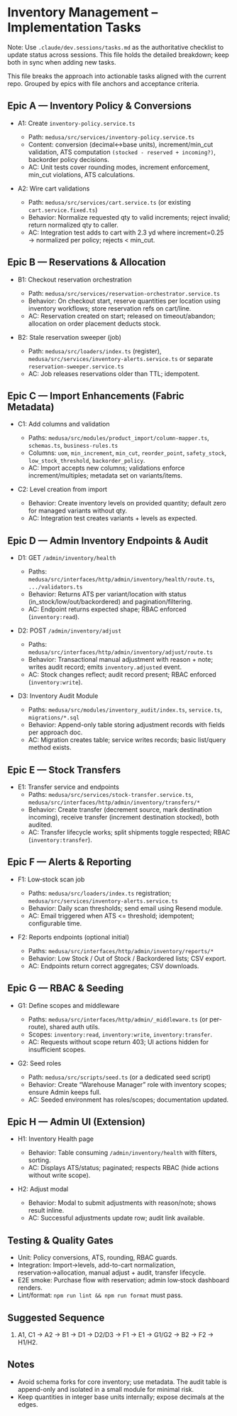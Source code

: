 # Inventory Management – Implementation Tasks

Note: Use `.claude/dev.sessions/tasks.md` as the authoritative checklist to update status across sessions. This file holds the detailed breakdown; keep both in sync when adding new tasks.

This file breaks the approach into actionable tasks aligned with the current repo. Grouped by epics with file anchors and acceptance criteria.

## Epic A — Inventory Policy & Conversions

- A1: Create `inventory-policy.service.ts`
  - Path: `medusa/src/services/inventory-policy.service.ts`
  - Content: conversion (decimal↔base units), increment/min_cut validation, ATS computation `(stocked - reserved + incoming?)`, backorder policy decisions.
  - AC: Unit tests cover rounding modes, increment enforcement, min_cut violations, ATS calculations.

- A2: Wire cart validations
  - Path: `medusa/src/services/cart.service.ts` (or existing `cart.service.fixed.ts`)
  - Behavior: Normalize requested qty to valid increments; reject invalid; return normalized qty to caller.
  - AC: Integration test adds to cart with 2.3 yd where increment=0.25 → normalized per policy; rejects < min_cut.

## Epic B — Reservations & Allocation

- B1: Checkout reservation orchestration
  - Path: `medusa/src/services/reservation-orchestrator.service.ts`
  - Behavior: On checkout start, reserve quantities per location using inventory workflows; store reservation refs on cart/line.
  - AC: Reservation created on start; released on timeout/abandon; allocation on order placement deducts stock.

- B2: Stale reservation sweeper (job)
  - Path: `medusa/src/loaders/index.ts` (register), `medusa/src/services/inventory-alerts.service.ts` or separate `reservation-sweeper.service.ts`
  - AC: Job releases reservations older than TTL; idempotent.

## Epic C — Import Enhancements (Fabric Metadata)

- C1: Add columns and validation
  - Paths: `medusa/src/modules/product_import/column-mapper.ts`, `schemas.ts`, `business-rules.ts`
  - Columns: `uom`, `min_increment`, `min_cut`, `reorder_point`, `safety_stock`, `low_stock_threshold`, `backorder_policy`.
  - AC: Import accepts new columns; validations enforce increment/multiples; metadata set on variants/items.

- C2: Level creation from import
  - Behavior: Create inventory levels on provided quantity; default zero for managed variants without qty.
  - AC: Integration test creates variants + levels as expected.

## Epic D — Admin Inventory Endpoints & Audit

- D1: GET `/admin/inventory/health`
  - Paths: `medusa/src/interfaces/http/admin/inventory/health/route.ts`, `.../validators.ts`
  - Behavior: Returns ATS per variant/location with status (in_stock/low/out/backordered) and pagination/filtering.
  - AC: Endpoint returns expected shape; RBAC enforced (`inventory:read`).

- D2: POST `/admin/inventory/adjust`
  - Paths: `medusa/src/interfaces/http/admin/inventory/adjust/route.ts`
  - Behavior: Transactional manual adjustment with reason + note; writes audit record; emits `inventory.adjusted` event.
  - AC: Stock changes reflect; audit record present; RBAC enforced (`inventory:write`).

- D3: Inventory Audit Module
  - Paths: `medusa/src/modules/inventory_audit/index.ts`, `service.ts`, `migrations/*.sql`
  - Behavior: Append-only table storing adjustment records with fields per approach doc.
  - AC: Migration creates table; service writes records; basic list/query method exists.

## Epic E — Stock Transfers

- E1: Transfer service and endpoints
  - Paths: `medusa/src/services/stock-transfer.service.ts`, `medusa/src/interfaces/http/admin/inventory/transfers/*`
  - Behavior: Create transfer (decrement source, mark destination incoming), receive transfer (increment destination stocked), both audited.
  - AC: Transfer lifecycle works; split shipments toggle respected; RBAC (`inventory:transfer`).

## Epic F — Alerts & Reporting

- F1: Low‑stock scan job
  - Paths: `medusa/src/loaders/index.ts` registration; `medusa/src/services/inventory-alerts.service.ts`
  - Behavior: Daily scan thresholds; send email using Resend module.
  - AC: Email triggered when ATS <= threshold; idempotent; configurable time.

- F2: Reports endpoints (optional initial)
  - Paths: `medusa/src/interfaces/http/admin/inventory/reports/*`
  - Behavior: Low Stock / Out of Stock / Backordered lists; CSV export.
  - AC: Endpoints return correct aggregates; CSV downloads.

## Epic G — RBAC & Seeding

- G1: Define scopes and middleware
  - Paths: `medusa/src/interfaces/http/admin/_middleware.ts` (or per-route), shared auth utils.
  - Scopes: `inventory:read`, `inventory:write`, `inventory:transfer`.
  - AC: Requests without scope return 403; UI actions hidden for insufficient scopes.

- G2: Seed roles
  - Path: `medusa/src/scripts/seed.ts` (or a dedicated seed script)
  - Behavior: Create “Warehouse Manager” role with inventory scopes; ensure Admin keeps full.
  - AC: Seeded environment has roles/scopes; documentation updated.

## Epic H — Admin UI (Extension)

- H1: Inventory Health page
  - Behavior: Table consuming `/admin/inventory/health` with filters, sorting.
  - AC: Displays ATS/status; paginated; respects RBAC (hide actions without write scope).

- H2: Adjust modal
  - Behavior: Modal to submit adjustments with reason/note; shows result inline.
  - AC: Successful adjustments update row; audit link available.

## Testing & Quality Gates

- Unit: Policy conversions, ATS, rounding, RBAC guards.
- Integration: Import→levels, add-to-cart normalization, reservation→allocation, manual adjust + audit, transfer lifecycle.
- E2E smoke: Purchase flow with reservation; admin low‑stock dashboard renders.
- Lint/format: `npm run lint && npm run format` must pass.

## Suggested Sequence

1) A1, C1 → A2 → B1 → D1 → D2/D3 → F1 → E1 → G1/G2 → B2 → F2 → H1/H2.

## Notes

- Avoid schema forks for core inventory; use metadata. The audit table is append-only and isolated in a small module for minimal risk.
- Keep quantities in integer base units internally; expose decimals at the edges.
